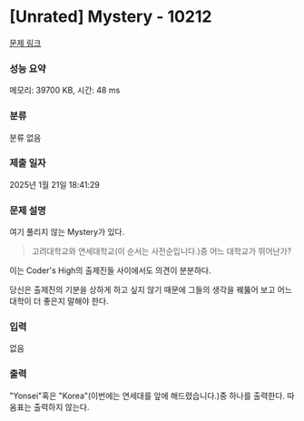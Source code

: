 # [Unrated] Mystery - 10212 

[문제 링크](https://www.acmicpc.net/problem/10212) 

### 성능 요약

메모리: 39700 KB, 시간: 48 ms

### 분류

분류 없음

### 제출 일자

2025년 1월 21일 18:41:29

### 문제 설명

<p>여기 풀리지 않는 Mystery가 있다.</p>

<blockquote>
<p>고려대학교와 연세대학교(이 순서는 사전순입니다.)중 어느 대학교가 뛰어난가?</p>
</blockquote>

<p>이는 Coder's High의 출제진들 사이에서도 의견이 분분하다.</p>

<p>당신은 출제진의 기분을 상하게 하고 싶지 않기 때문에 그들의 생각을 꿰뚫어 보고 어느 대학이 더 좋은지 말해야 한다.</p>

### 입력 

 <p>없음</p>

### 출력 

 <p>"Yonsei"혹은 "Korea"(이번에는 연세대를 앞에 해드렸습니다.)중 하나를 출력한다. 따옴표는 출력하지 않는다.</p>

